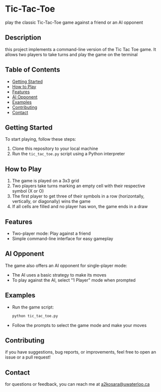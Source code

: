 # Tic-Tac-Toe

play the classic Tic-Tac-Toe game against a friend or an AI opponent

## Description

this project implements a command-line version of the Tic Tac Toe game. It allows two players to take turns and play the game on the terminal

## Table of Contents

- [Getting Started](#getting-started)
- [How to Play](#how-to-play)
- [Features](#features)
- [AI Opponent](#ai-opponent)
- [Examples](#examples)
- [Contributing](#contributing)
- [Contact](#contact)

## Getting Started

To start playing, follow these steps:

1. Clone this repository to your local machine
2. Run the `tic_tac_toe.py` script using a Python interpreter

## How to Play

1. The game is played on a 3x3 grid
2. Two players take turns marking an empty cell with their respective symbol (X or O)
3. The first player to get three of their symbols in a row (horizontally, vertically, or diagonally) wins the game
4. If all cells are filled and no player has won, the game ends in a draw

## Features

- Two-player mode: Play against a friend
- Simple command-line interface for easy gameplay

## AI Opponent

The game also offers an AI opponent for single-player mode:

- The AI uses a basic strategy to make its moves
- To play against the AI, select "1 Player" mode when prompted

## Examples

- Run the game script:
  ```bash
  python tic_tac_toe.py
  ```
- Follow the prompts to select the game mode and make your moves

## Contributing
if you have suggestions, bug reports, or improvements, feel free to open an issue or a pull request!

## Contact
for questions or feedback, you can reach me at a2kosara@uwaterloo.ca
